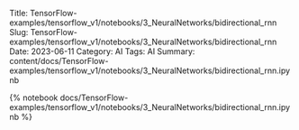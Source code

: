 Title: TensorFlow-examples/tensorflow_v1/notebooks/3_NeuralNetworks/bidirectional_rnn
Slug: TensorFlow-examples/tensorflow_v1/notebooks/3_NeuralNetworks/bidirectional_rnn
Date: 2023-06-11
Category: AI
Tags: AI
Summary: content/docs/TensorFlow-examples/tensorflow_v1/notebooks/3_NeuralNetworks/bidirectional_rnn.ipynb

{% notebook docs/TensorFlow-examples/tensorflow_v1/notebooks/3_NeuralNetworks/bidirectional_rnn.ipynb %}